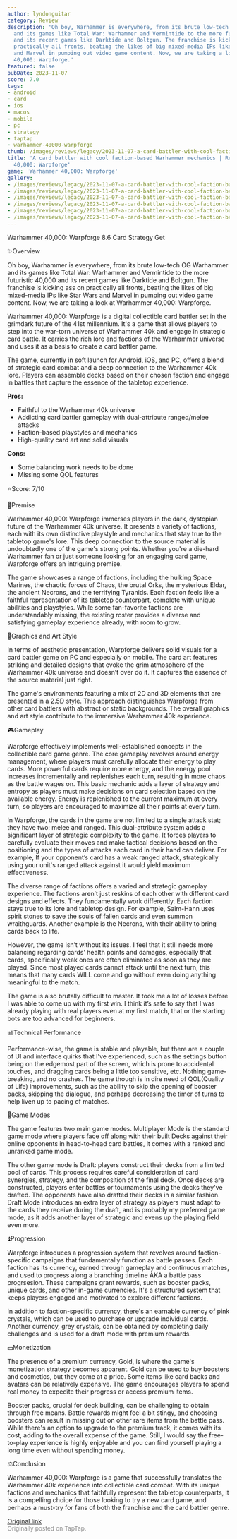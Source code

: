 ```yaml
---
author: lyndonguitar
category: Review
description: 'Oh boy, Warhammer is everywhere, from its brute low-tech OG Warhammer
  and its games like Total War: Warhammer and Vermintide to the more futuristic 40,000
  and its recent games like Darktide and Boltgun. The franchise is kicking ass on
  practically all fronts, beating the likes of big mixed-media IPs like Star Wars
  and Marvel in pumping out video game content. Now, we are taking a look at Warhammer
  40,000: Warpforge.'
featured: false
pubDate: 2023-11-07
score: 7.0
tags:
- android
- card
- ios
- macos
- mobile
- pc
- strategy
- taptap
- warhammer-40000-warpforge
thumb: /images/reviews/legacy/2023-11-07-a-card-battler-with-cool-faction-based-warhammer-mechanics--review---warhammer-40000-warp-0.avif
title: 'A card battler with cool faction-based Warhammer mechanics | Review - Warhammer
  40,000: Warpforge'
game: 'Warhammer 40,000: Warpforge'
gallery:
- /images/reviews/legacy/2023-11-07-a-card-battler-with-cool-faction-based-warhammer-mechanics--review---warhammer-40000-warp-0.avif
- /images/reviews/legacy/2023-11-07-a-card-battler-with-cool-faction-based-warhammer-mechanics--review---warhammer-40000-warp-1.avif
- /images/reviews/legacy/2023-11-07-a-card-battler-with-cool-faction-based-warhammer-mechanics--review---warhammer-40000-warp-2.avif
- /images/reviews/legacy/2023-11-07-a-card-battler-with-cool-faction-based-warhammer-mechanics--review---warhammer-40000-warp-3.avif
- /images/reviews/legacy/2023-11-07-a-card-battler-with-cool-faction-based-warhammer-mechanics--review---warhammer-40000-warp-4.avif
- /images/reviews/legacy/2023-11-07-a-card-battler-with-cool-faction-based-warhammer-mechanics--review---warhammer-40000-warp-5.avif
---
```

Warhammer 40,000: Warpforge
8.6
Card
Strategy
Get

✨Overview

Oh boy, Warhammer is everywhere, from its brute low-tech OG Warhammer and its games like Total War: Warhammer and Vermintide to the more futuristic 40,000 and its recent games like Darktide and Boltgun. The franchise is kicking ass on practically all fronts, beating the likes of big mixed-media IPs like Star Wars and Marvel in pumping out video game content. Now, we are taking a look at Warhammer 40,000: Warpforge.

Warhammer 40,000: Warpforge is a digital collectible card battler set in the grimdark future of the 41st millennium. It's a game that allows players to step into the war-torn universe of Warhammer 40k and engage in strategic card battle. It carries the rich lore and factions of the Warhammer universe and uses it as a basis to create a card battler game.

The game, currently in soft launch for Android, iOS, and PC, offers a blend of strategic card combat and a deep connection to the Warhammer 40k lore. Players can assemble decks based on their chosen faction and engage in battles that capture the essence of the tabletop experience.


**Pros:**
- Faithful to the Warhammer 40k universe
- Addicting card battler gameplay with dual-attribute ranged/melee attacks
- Faction-based playstyles and mechanics
- High-quality card art and solid visuals



**Cons:**
- Some balancing work needs to be done
- Missing some QOL features


⭐️Score: 7/10

📖Premise

Warhammer 40,000: Warpforge immerses players in the dark, dystopian future of the Warhammer 40k universe. It presents a variety of factions, each with its own distinctive playstyle and mechanics that stay true to the tabletop game's lore. This deep connection to the source material is undoubtedly one of the game's strong points. Whether you're a die-hard Warhammer fan or just someone looking for an engaging card game, Warpforge offers an intriguing premise.

The game showcases a range of factions, including the hulking Space Marines, the chaotic forces of Chaos, the brutal Orks, the mysterious Eldar, the ancient Necrons, and the terrifying Tyranids. Each faction feels like a faithful representation of its tabletop counterpart, complete with unique abilities and playstyles. While some fan-favorite factions are understandably missing, the existing roster provides a diverse and satisfying gameplay experience already, with room to grow.

🎨Graphics and Art Style

In terms of aesthetic presentation, Warpforge delivers solid visuals for a card battler game on PC and especially on mobile. The card art features striking and detailed designs that evoke the grim atmosphere of the Warhammer 40k universe and doesn’t over do it. It captures the essence of the source material just right.

The game's environments featuring a mix of 2D and 3D elements that are presented in a 2.5D style. This approach distinguishes Warpforge from other card battlers with abstract or static backgrounds. The overall graphics and art style contribute to the immersive Warhammer 40k experience.

🎮Gameplay

Warpforge effectively implements well-established concepts in the collectible card game genre. The core gameplay revolves around energy management, where players must carefully allocate their energy to play cards. More powerful cards require more energy, and the energy pool increases incrementally and replenishes each turn, resulting in more chaos as the battle wages on. This basic mechanic adds a layer of strategy and entropy as players must make decisions on card selection based on the available energy. Energy is replenished to the current maximum at every turn, so players are encouraged to maximize all their points at every turn.

In Warpforge, the cards in the game are not limited to a single attack stat; they have two: melee and ranged. This dual-attribute system adds a significant layer of strategic complexity to the game. It forces players to carefully evaluate their moves and make tactical decisions based on the positioning and the types of attacks each card in their hand can deliver. For example, If your opponent’s card has a weak ranged attack, strategically using your unit's ranged attack against it would yield maximum effectiveness.

The diverse range of factions offers a varied and strategic gameplay experience. The factions aren’t just reskins of each other with different card designs and effects. They fundamentally work differently. Each faction stays true to its lore and tabletop design. For example, Saim-Hann uses spirit stones to save the souls of fallen cards and even summon wraithguards. Another example is the Necrons, with their ability to bring cards back to life.

However, the game isn’t without its issues. I feel that it still needs more balancing regarding cards’ health points and damages, especially that cards, specifically weak ones are often eliminated as soon as they are played. Since most played cards cannot attack until the next turn, this means that many cards WILL come and go without even doing anything meaningful to the match.

The game is also brutally difficult to master. It took me a lot of losses before I was able to come up with my first win. I think it’s safe to say that I was already playing with real players even at my first match, that or the starting bots are too advanced for beginners.

📊Technical Performance

Performance-wise, the game is stable and playable, but there are a couple of UI and interface quirks that I've experienced, such as the settings button being on the edgemost part of the screen, which is prone to accidental touches, and dragging cards being a little too sensitive, etc. Nothing game-breaking, and no crashes. The game though is in dire need of QOL(Quality of Life) improvements, such as the ability to skip the opening of booster packs, skipping the dialogue, and perhaps decreasing the timer of turns to help liven up to pacing of matches.

📜Game Modes

The game features two main game modes. Multiplayer Mode is the standard game mode where players face off along with their built Decks against their online opponents in head-to-head card battles, it comes with a ranked and unranked game mode.

The other game mode is Draft: players construct their decks from a limited pool of cards. This process requires careful consideration of card synergies, strategy, and the composition of the final deck. Once decks are constructed, players enter battles or tournaments using the decks they've drafted. The opponents have also drafted their decks in a similar fashion. Draft Mode introduces an extra layer of strategy as players must adapt to the cards they receive during the draft, and is probably my preferred game mode, as it adds another layer of strategic and evens up the playing field even more.

⏫Progression

Warpforge introduces a progression system that revolves around faction-specific campaigns that fundamentally function as battle passes. Each faction has its currency, earned through gameplay and continuous matches, and used to progress along a branching timeline AKA a battle pass progrsesion. These campaigns grant rewards, such as booster packs, unique cards, and other in-game currencies. It's a structured system that keeps players engaged and motivated to explore different factions.

In addition to faction-specific currency, there's an earnable currency of pink crystals, which can be used to purchase or upgrade individual cards. Another currency, grey crystals, can be obtained by completing daily challenges and is used for a draft mode with premium rewards.

💵Monetization

The presence of a premium currency, Gold, is where the game's monetization strategy becomes apparent. Gold can be used to buy boosters and cosmetics, but they come at a price. Some items like card backs and avatars can be relatively expensive. The game encourages players to spend real money to expedite their progress or access premium items.

Booster packs, crucial for deck building, can be challenging to obtain through free means. Battle rewards might feel a bit stingy, and choosing boosters can result in missing out on other rare items from the battle pass. While there's an option to upgrade to the premium track, it comes with its cost, adding to the overall expense of the game. Still, I would say the free-to-play experience is highly enjoyable and you can find yourself playing a long time even without spending money.

⚖️Conclusion

Warhammer 40,000: Warpforge is a game that successfully translates the Warhammer 40k experience into collectible card combat. With its unique factions and mechanics that faithfully represent the tabletop counterparts, it is a compelling choice for those looking to try a new card game, and perhaps a must-try for fans of both the franchise and the card battler genre.

[Original link](https://www.taptap.io/post/6517710)<br><span style="font-size: 0.95em; color: #888;">Originally posted on TapTap.</span>
